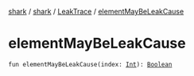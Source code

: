 [shark](../../index.md) / [shark](../index.md) / [LeakTrace](index.md) / [elementMayBeLeakCause](./element-may-be-leak-cause.md)

# elementMayBeLeakCause

`fun elementMayBeLeakCause(index: `[`Int`](https://kotlinlang.org/api/latest/jvm/stdlib/kotlin/-int/index.html)`): `[`Boolean`](https://kotlinlang.org/api/latest/jvm/stdlib/kotlin/-boolean/index.html)